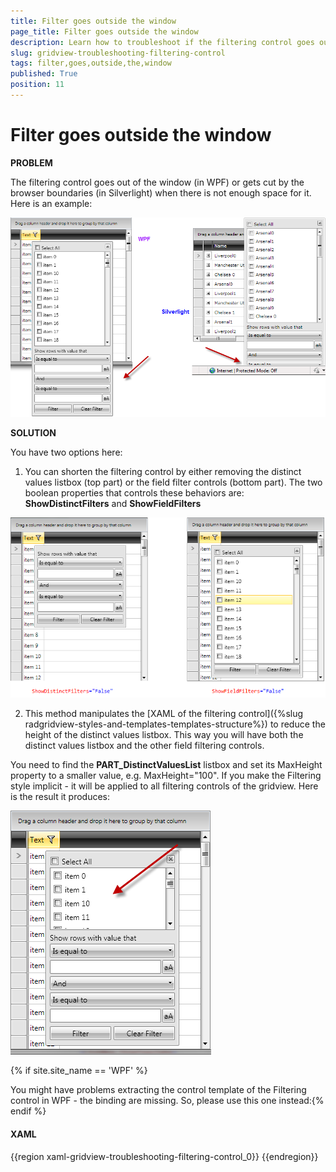 ```yaml
---
title: Filter goes outside the window
page_title: Filter goes outside the window
description: Learn how to troubleshoot if the filtering control goes out of the window or gets cut by the browser boundaries when working with the Telerik {{ site.framework_name }} DataGrid.
slug: gridview-troubleshooting-filtering-control
tags: filter,goes,outside,the,window
published: True
position: 11
---
```


# Filter goes outside the window

__PROBLEM__

The filtering control goes out of the window (in WPF) or gets cut by the browser boundaries (in Silverlight) when there is not enough space for it. Here is an example:

![](images/troubleshooting_filtering_boundaries_gridview.png)

__SOLUTION__

You have two options here:

1. You can shorten the filtering control by either removing the distinct values listbox (top part) or the field filter controls (bottom part). The two boolean properties that controls these behaviors are: __ShowDistinctFilters__ and __ShowFieldFilters__

![](images/troubleshooting_filtering_boundaries_gridview2.png)

2. This method manipulates the [XAML of the filtering control]({%slug radgridview-styles-and-templates-templates-structure%}) to reduce the height of the distinct values listbox. This way you will have both the distinct values listbox and the other field filtering controls.

You need to find the __PART_DistinctValuesList__ listbox and set its MaxHeight property to a smaller value, e.g. MaxHeight="100". If you make the Filtering style implicit - it will be applied to all filtering controls of the gridview. Here is the result it produces:

![](images/troubleshooting_filtering_boundaries_gridview4.png)

{% if site.site_name == 'WPF' %}

You might have problems extracting the control template of the Filtering control in WPF - the binding are missing. So, please use this one instead:{% endif %}

#### __XAML__

{{region xaml-gridview-troubleshooting-filtering-control_0}}
	<Style TargetType="telerik:FilteringControl" >
	    <Setter Property="Template">
	        <Setter.Value>
	            <ControlTemplate TargetType="telerik:FilteringControl">
	                <Border BorderBrush="{TemplateBinding BorderBrush}" BorderThickness="{TemplateBinding BorderThickness}" CornerRadius="1" Margin="{TemplateBinding Margin}">
	                    <Border BorderBrush="White" BorderThickness="1" Background="{TemplateBinding Background}">
	                        <Grid>
	                            <StackPanel HorizontalAlignment="{TemplateBinding HorizontalContentAlignment}" MaxWidth="350" Margin="{TemplateBinding Padding}" MinWidth="200" VerticalAlignment="{TemplateBinding VerticalContentAlignment}">
	                                <StackPanel x:Name="PART_DistinctFilter" Visibility="{TemplateBinding DistinctFiltersVisibility}">
	                                    <CheckBox x:Name="PART_SelectAllCheckBox" Content="Select All" IsChecked="{Binding SelectAll, Mode=TwoWay}" Margin="0,2" telerik:LocalizationManager.ResourceKey="GridViewFilterSelectAll">
	                                        <telerik:StyleManager.Theme>
	                                            <telerik:Office_BlackTheme/>
	                                        </telerik:StyleManager.Theme>
	                                    </CheckBox>
	                                    <ListBox x:Name="PART_DistinctValuesList" ItemsSource="{Binding DistinctValues}" ScrollViewer.HorizontalScrollBarVisibility="Auto" 
	                                         MaxHeight="100" SelectionMode="Multiple">
	                                        <ListBox.ItemTemplate>
	                                            <DataTemplate>
	                                                <CheckBox Content="{Binding ConvertedValue}" IsChecked="{Binding IsActive, Mode=TwoWay}" VerticalContentAlignment="Center">
	                                                    <telerik:StyleManager.Theme>
	                                                        <telerik:Office_BlackTheme/>
	                                                    </telerik:StyleManager.Theme>
	                                                </CheckBox>
	                                            </DataTemplate>
	                                        </ListBox.ItemTemplate>
	                                        <telerik:StyleManager.Theme>
	                                            <telerik:Office_BlackTheme/>
	                                        </telerik:StyleManager.Theme>
	                                    </ListBox>
	                                </StackPanel>
	                                <StackPanel Margin="0,2" Visibility="{TemplateBinding FieldFiltersVisibility}">
	                                    <TextBlock Margin="0,2,0,0" telerik:LocalizationManager.ResourceKey="GridViewFilterShowRowsWithValueThat" Text="Show rows with value that"></TextBlock>
	                                    <telerik:RadComboBox x:Name="PART_Filter1ComboBox" ItemsSource="{Binding AvailableActions}" SelectedItem="{Binding Filter1.Operator, Mode=TwoWay}"  Margin="0,2">
	                                        <telerik:RadComboBox.ItemTemplate>
	                                            <DataTemplate>
	                                                <TextBlock>
	                                                    <TextBlock.Text>
	                                                        <Binding>
	                                                            <Binding.Converter>
	                                                                <telerik:FilterOperatorConverter/>
	                                                            </Binding.Converter>
	                                                        </Binding>
	                                                    </TextBlock.Text>
	                                                </TextBlock>
	                                            </DataTemplate>
	                                        </telerik:RadComboBox.ItemTemplate>
	                                        <telerik:StyleManager.Theme>
	                                            <telerik:Office_BlackTheme/>
	                                        </telerik:StyleManager.Theme>
	                                    </telerik:RadComboBox>
	                                    <ContentControl x:Name="PART_Filter1ContentControl" DataContext="{Binding Filter1}" HorizontalContentAlignment="Stretch" Margin="0,2" VerticalContentAlignment="Stretch"/>
	                                    <telerik:RadComboBox x:Name="PART_LogicalOperatorsComboBox"  ItemsSource="{Binding LogicalOperators}" SelectedItem="{Binding FieldFilterLogicalOperator, Mode=TwoWay}" Margin="0,2">
	                                        <telerik:RadComboBox.ItemTemplate>
	                                            <DataTemplate>
	                                                <TextBlock>
	                                                    <TextBlock.Text>
	                                                        <Binding>
	                                                            <Binding.Converter>
	                                                                <telerik:FilterCompositionLogicalOperatorConverter/>
	                                                            </Binding.Converter>
	                                                        </Binding>
	                                                    </TextBlock.Text>
	                                                </TextBlock>
	                                            </DataTemplate>
	                                        </telerik:RadComboBox.ItemTemplate>
	                                        <telerik:StyleManager.Theme>
	                                            <telerik:Office_BlackTheme/>
	                                        </telerik:StyleManager.Theme>
	                                    </telerik:RadComboBox>
	                                    <telerik:RadComboBox x:Name="PART_Filter2ComboBox" ItemsSource="{Binding AvailableActions}"  SelectedItem="{Binding Filter2.Operator, Mode=TwoWay}"  Margin="0,2">
	                                        <telerik:RadComboBox.ItemTemplate>
	                                            <DataTemplate>
	                                                <TextBlock>
	                                                    <TextBlock.Text>
	                                                        <Binding>
	                                                            <Binding.Converter>
	                                                                <telerik:FilterOperatorConverter/>
	                                                            </Binding.Converter>
	                                                        </Binding>
	                                                    </TextBlock.Text>
	                                                </TextBlock>
	                                            </DataTemplate>
	                                        </telerik:RadComboBox.ItemTemplate>
	                                        <telerik:StyleManager.Theme>
	                                            <telerik:Office_BlackTheme/>
	                                        </telerik:StyleManager.Theme>
	                                    </telerik:RadComboBox>
	                                    <ContentControl x:Name="PART_Filter2ContentControl" DataContext="{Binding Filter2}" HorizontalContentAlignment="Stretch" Margin="0,2" VerticalContentAlignment="Stretch"/>
	                                </StackPanel>
	                                <Grid>
	                                    <Grid.ColumnDefinitions>
	                                        <ColumnDefinition/>
	                                        <ColumnDefinition/>
	                                    </Grid.ColumnDefinitions>
	                                    <Button x:Name="PART_ApplyFilterButton" Content="Filter" Grid.Column="0" Height="22" Margin="0,2,2,2" telerik:LocalizationManager.ResourceKey="GridViewFilter">
	                                        <telerik:StyleManager.Theme>
	                                            <telerik:Office_BlackTheme/>
	                                        </telerik:StyleManager.Theme>
	                                    </Button>
	                                    <Button x:Name="PART_ClearFilterButton" Content="Clear Filter" Grid.Column="1" Height="22" Margin="2,2,0,2" telerik:LocalizationManager.ResourceKey="GridViewClearFilter">
	                                        <telerik:StyleManager.Theme>
	                                            <telerik:Office_BlackTheme/>
	                                        </telerik:StyleManager.Theme>
	                                    </Button>
	                                </Grid>
	                            </StackPanel>
	                            <telerik:RadButton x:Name="PART_FilterCloseButton" HorizontalAlignment="Right" Height="13" Margin="{TemplateBinding Padding}" VerticalAlignment="Top" Width="13">
	                                <telerik:StyleManager.Theme>
	                                    <telerik:Office_BlackTheme/>
	                                </telerik:StyleManager.Theme>
	                                <Path Data="M4,4L5,4 5,5 4,5z M0,4L1,4 1,5 0,5z M3,3L4,3 4,4 3,4z M1,3L2,3 2,4 1,4z M2,2L3,2 3,3 2,3z M4,0L5,0 5,1 4,1 4,2 3,2 3,0.99999994 4,0.99999994z M0,0L1,0 1,0.99999994 2,0.99999994 2,2 1,2 1,1 0,1z" Fill="Black" HorizontalAlignment="{TemplateBinding HorizontalContentAlignment}" Height="6" VerticalAlignment="{TemplateBinding VerticalContentAlignment}" Width="6"/>
	                            </telerik:RadButton>
	                        </Grid>
	                    </Border>
	                </Border>
	            </ControlTemplate>
	        </Setter.Value>
	    </Setter>
	    <Setter Property="Background" Value="#FFE4E4E4"/>
	    <Setter Property="BorderBrush" Value="#FF848484"/>
	    <Setter Property="Padding" Value="5"/>
	    <Setter Property="Margin" Value="0,2,0,0"/>
	    <Setter Property="BorderThickness" Value="1"/>
	    <Setter Property="VerticalContentAlignment" Value="Stretch"/>
	    <Setter Property="HorizontalContentAlignment" Value="Stretch"/>
	    <Setter Property="Foreground" Value="Black"/>
	    <Setter Property="SnapsToDevicePixels" Value="True"/>
	</Style>
{{endregion}}


